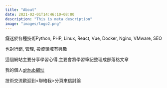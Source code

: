 ```yaml
---
title: "About"
date: 2021-02-01T14:46:10+08:00
description: "This is meta description"
image: "images/logo2.png"
---
```


癡迷於各種技術Python, PHP, Linux, React, Vue, Docker, Nginx, VMware, SEO

也對行銷, 管理, 投資領域有興趣

這個網站主要分享學習心得,主要會將學習筆記整理成部落格文章

我的個人[github網址](https://github.com/benzhub)

技術交流歡迎到<聯絡我>分頁來信討論

